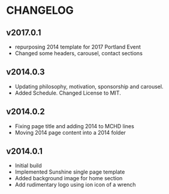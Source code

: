CHANGELOG
=========
v2017.0.1
---------

  * repurposing 2014 template for 2017 Portland Event
  * Changed some headers, carousel, contact sections

v2014.0.3
---------

  * Updating philosophy, motivation, sponsorship and carousel.
  * Added Schedule. Changed License to MIT.

v2014.0.2
---------

  * Fixing page title and adding 2014 to MCHD lines
  * Moving 2014 page content into a 2014 folder

v2014.0.1
---------

  * Initial build
  * Implemented Sunshine single page template
  * Added background image for home section
  * Add rudimentary logo using ion icon of a wrench
